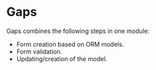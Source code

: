 # Gaps

Gaps combines the following steps in one module:

* Form creation based on ORM models.
* Form validation.
* Updating/creation of the model.